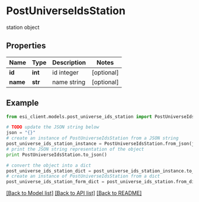 # PostUniverseIdsStation

station object

## Properties

Name | Type | Description | Notes
------------ | ------------- | ------------- | -------------
**id** | **int** | id integer | [optional] 
**name** | **str** | name string | [optional] 

## Example

```python
from esi_client.models.post_universe_ids_station import PostUniverseIdsStation

# TODO update the JSON string below
json = "{}"
# create an instance of PostUniverseIdsStation from a JSON string
post_universe_ids_station_instance = PostUniverseIdsStation.from_json(json)
# print the JSON string representation of the object
print PostUniverseIdsStation.to_json()

# convert the object into a dict
post_universe_ids_station_dict = post_universe_ids_station_instance.to_dict()
# create an instance of PostUniverseIdsStation from a dict
post_universe_ids_station_form_dict = post_universe_ids_station.from_dict(post_universe_ids_station_dict)
```
[[Back to Model list]](../README.md#documentation-for-models) [[Back to API list]](../README.md#documentation-for-api-endpoints) [[Back to README]](../README.md)


